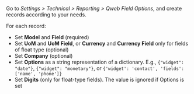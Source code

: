 Go to *Settings \> Technical \> Reporting \> Qweb Field Options*, and
create records according to your needs.

For each record:

- Set **Model** and **Field** (required)
- Set **UoM** and **UoM Field**, or **Currency** and **Currency Field**
  only for fields of float type (optional)
- Set **Company** (optional)
- Set **Options** as a string representation of a dictionary. E.g.,
  `{"widget": "date"}`, `{"widget": "monetary"}`, or
  `{'widget': 'contact', 'fields': ['name', 'phone']}`
- Set **Digits** (only for float-type fields). The value is ignored if
  Options is set
